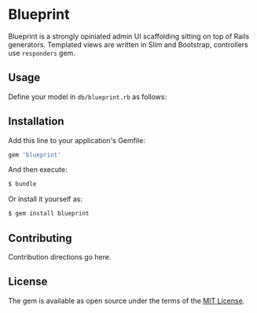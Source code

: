 # Blueprint

Blueprint is a strongly opiniated admin UI scaffolding sitting on top of
Rails generators. Templated views are written in Slim and Bootstrap, controllers use `responders` gem.


## Usage

Define your model in `db/blueprint.rb` as follows:



## Installation
Add this line to your application's Gemfile:

```ruby
gem 'blueprint'
```

And then execute:
```bash
$ bundle
```

Or install it yourself as:
```bash
$ gem install blueprint
```

## Contributing
Contribution directions go here.

## License
The gem is available as open source under the terms of the [MIT License](http://opensource.org/licenses/MIT).
